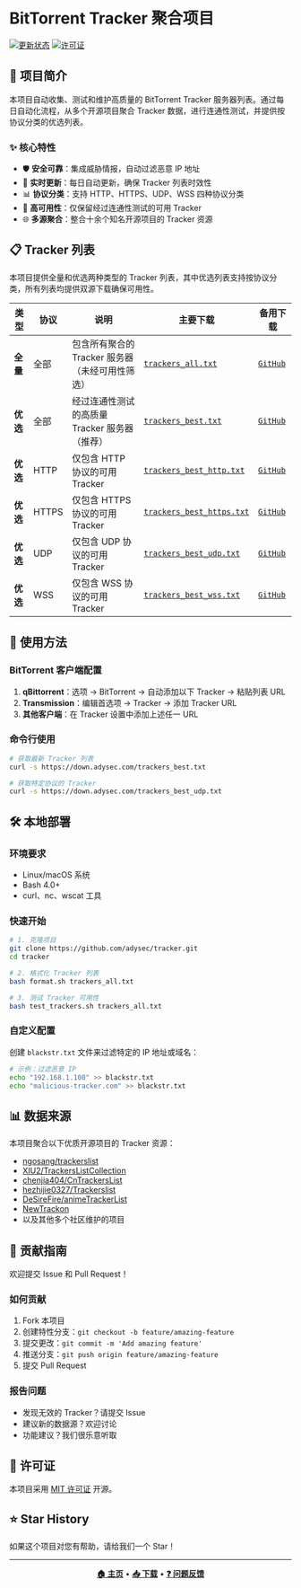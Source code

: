 # BitTorrent Tracker 聚合项目

[![更新状态](https://github.com/adysec/tracker/workflows/Daily%20Update%20Tracker/badge.svg)](https://github.com/adysec/tracker/actions)
[![许可证](https://img.shields.io/github/license/adysec/tracker)](LICENSE)

## 📖 项目简介

本项目自动收集、测试和维护高质量的 BitTorrent Tracker 服务器列表。通过每日自动化流程，从多个开源项目聚合 Tracker 数据，进行连通性测试，并提供按协议分类的优选列表。

### ✨ 核心特性

- 🛡️ **安全可靠**：集成威胁情报，自动过滤恶意 IP 地址
- 🔄 **实时更新**：每日自动更新，确保 Tracker 列表时效性
- 📊 **协议分类**：支持 HTTP、HTTPS、UDP、WSS 四种协议分类
- 🚀 **高可用性**：仅保留经过连通性测试的可用 Tracker
- 🌐 **多源聚合**：整合十余个知名开源项目的 Tracker 资源

## 📋 Tracker 列表

本项目提供全量和优选两种类型的 Tracker 列表，其中优选列表支持按协议分类，所有列表均提供双源下载确保可用性。

| 类型 | 协议 | 说明 | 主要下载 | 备用下载 |
|------|------|------|----------|----------|
| **全量** | 全部 | 包含所有聚合的 Tracker 服务器（未经可用性筛选） | [`trackers_all.txt`](https://down.adysec.com/trackers_all.txt) | [`GitHub`](https://raw.githubusercontent.com/adysec/tracker/main/trackers_all.txt) |
| **优选** | 全部 | 经过连通性测试的高质量 Tracker 服务器（推荐） | [`trackers_best.txt`](https://down.adysec.com/trackers_best.txt) | [`GitHub`](https://raw.githubusercontent.com/adysec/tracker/main/trackers_best.txt) |
| **优选** | HTTP | 仅包含 HTTP 协议的可用 Tracker | [`trackers_best_http.txt`](https://down.adysec.com/trackers_best_http.txt) | [`GitHub`](https://raw.githubusercontent.com/adysec/tracker/main/trackers_best_http.txt) |
| **优选** | HTTPS | 仅包含 HTTPS 协议的可用 Tracker | [`trackers_best_https.txt`](https://down.adysec.com/trackers_best_https.txt) | [`GitHub`](https://raw.githubusercontent.com/adysec/tracker/main/trackers_best_https.txt) |
| **优选** | UDP | 仅包含 UDP 协议的可用 Tracker | [`trackers_best_udp.txt`](https://down.adysec.com/trackers_best_udp.txt) | [`GitHub`](https://raw.githubusercontent.com/adysec/tracker/main/trackers_best_udp.txt) |
| **优选** | WSS | 仅包含 WSS 协议的可用 Tracker | [`trackers_best_wss.txt`](https://down.adysec.com/trackers_best_wss.txt) | [`GitHub`](https://raw.githubusercontent.com/adysec/tracker/main/trackers_best_wss.txt) |

## 🔧 使用方法

### BitTorrent 客户端配置

1. **qBittorrent**：选项 → BitTorrent → 自动添加以下 Tracker → 粘贴列表 URL
2. **Transmission**：编辑首选项 → Tracker → 添加 Tracker URL
3. **其他客户端**：在 Tracker 设置中添加上述任一 URL

### 命令行使用

```bash
# 获取最新 Tracker 列表
curl -s https://down.adysec.com/trackers_best.txt

# 获取特定协议的 Tracker
curl -s https://down.adysec.com/trackers_best_udp.txt
```

## 🛠️ 本地部署

### 环境要求

- Linux/macOS 系统
- Bash 4.0+
- curl、nc、wscat 工具

### 快速开始

```bash
# 1. 克隆项目
git clone https://github.com/adysec/tracker.git
cd tracker

# 2. 格式化 Tracker 列表
bash format.sh trackers_all.txt

# 3. 测试 Tracker 可用性
bash test_trackers.sh trackers_all.txt
```

### 自定义配置

创建 `blackstr.txt` 文件来过滤特定的 IP 地址或域名：

```bash
# 示例：过滤恶意 IP
echo "192.168.1.100" >> blackstr.txt
echo "malicious-tracker.com" >> blackstr.txt
```

## 📊 数据来源

本项目聚合以下优质开源项目的 Tracker 资源：

- [ngosang/trackerslist](https://github.com/ngosang/trackerslist)
- [XIU2/TrackersListCollection](https://github.com/XIU2/TrackersListCollection)
- [chenjia404/CnTrackersList](https://github.com/chenjia404/CnTrackersList)
- [hezhijie0327/Trackerslist](https://github.com/hezhijie0327/Trackerslist)
- [DeSireFire/animeTrackerList](https://github.com/DeSireFire/animeTrackerList)
- [NewTrackon](https://newtrackon.com/)
- 以及其他多个社区维护的项目

## 🤝 贡献指南

欢迎提交 Issue 和 Pull Request！

### 如何贡献

1. Fork 本项目
2. 创建特性分支：`git checkout -b feature/amazing-feature`
3. 提交更改：`git commit -m 'Add amazing feature'`
4. 推送分支：`git push origin feature/amazing-feature`
5. 提交 Pull Request

### 报告问题

- 发现无效的 Tracker？请提交 Issue
- 建议新的数据源？欢迎讨论
- 功能建议？我们很乐意听取

## 📄 许可证

本项目采用 [MIT 许可证](LICENSE) 开源。

## ⭐ Star History

如果这个项目对您有帮助，请给我们一个 Star！

---

<div align="center">

**[🏠 主页](https://github.com/adysec/tracker)** • 
**[📥 下载](https://down.adysec.com/)** • 
**[❓ 问题反馈](https://github.com/adysec/tracker/issues)**

</div>